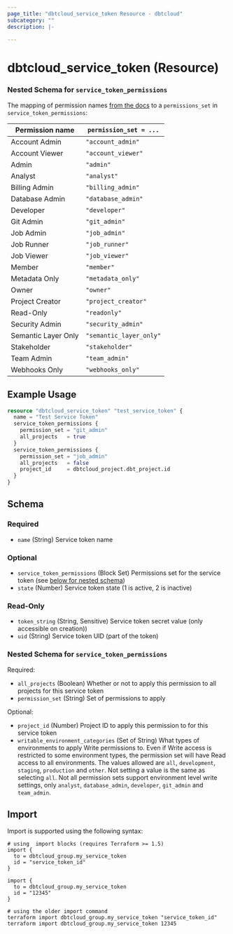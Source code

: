 ```yaml
---
page_title: "dbtcloud_service_token Resource - dbtcloud"
subcategory: ""
description: |-
  
---
```


# dbtcloud_service_token (Resource)

### Nested Schema for `service_token_permissions`
The mapping of permission names [from the docs](https://docs.getdbt.com/docs/cloud/manage-access/enterprise-permissions) to a `permissions_set` in `service_token_permissions`:

| Permission name | `permission_set = ...` |
| --- | --- |
| Account Admin | `"account_admin"` |
| Account Viewer | `"account_viewer"` |
| Admin | `"admin"` |
| Analyst | `"analyst"` |
| Billing Admin | `"billing_admin"` |
| Database Admin | `"database_admin"` |
| Developer | `"developer"` |
| Git Admin | `"git_admin"` |
| Job Admin | `"job_admin"` |
| Job Runner | `"job_runner"` |
| Job Viewer | `"job_viewer"` |
| Member | `"member"` |
| Metadata Only | `"metadata_only"` |
| Owner | `"owner"` |
| Project Creator | `"project_creator"` |
| Read-Only | `"readonly"` |
| Security Admin | `"security_admin"` |
| Semantic Layer Only | `"semantic_layer_only"` |
| Stakeholder | `"stakeholder"` |
| Team Admin | `"team_admin"` |
| Webhooks Only | `"webhooks_only"` |




## Example Usage

```terraform
resource "dbtcloud_service_token" "test_service_token" {
  name = "Test Service Token"
  service_token_permissions {
    permission_set = "git_admin"
    all_projects   = true
  }
  service_token_permissions {
    permission_set = "job_admin"
    all_projects   = false
    project_id     = dbtcloud_project.dbt_project.id
  }
}
```

<!-- schema generated by tfplugindocs -->
## Schema

### Required

- `name` (String) Service token name

### Optional

- `service_token_permissions` (Block Set) Permissions set for the service token (see [below for nested schema](#nestedblock--service_token_permissions))
- `state` (Number) Service token state (1 is active, 2 is inactive)

### Read-Only

- `token_string` (String, Sensitive) Service token secret value (only accessible on creation))
- `uid` (String) Service token UID (part of the token)

<a id="nestedblock--service_token_permissions"></a>
### Nested Schema for `service_token_permissions`

Required:

- `all_projects` (Boolean) Whether or not to apply this permission to all projects for this service token
- `permission_set` (String) Set of permissions to apply

Optional:

- `project_id` (Number) Project ID to apply this permission to for this service token
- `writable_environment_categories` (Set of String) What types of environments to apply Write permissions to.
Even if Write access is restricted to some environment types, the permission set will have Read access to all environments.
The values allowed are `all`, `development`, `staging`, `production` and `other`.
Not setting a value is the same as selecting `all`.
Not all permission sets support environment level write settings, only `analyst`, `database_admin`, `developer`, `git_admin` and `team_admin`.

## Import

Import is supported using the following syntax:

```shell
# using  import blocks (requires Terraform >= 1.5)
import {
  to = dbtcloud_group.my_service_token
  id = "service_token_id"
}

import {
  to = dbtcloud_group.my_service_token
  id = "12345"
}

# using the older import command
terraform import dbtcloud_group.my_service_token "service_token_id"
terraform import dbtcloud_group.my_service_token 12345
```
